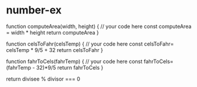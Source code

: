 # number-ex
function computeArea(width, height) {
  // your code here
  const computeArea = width * height
  return computeArea
}

function celsToFahr(celsTemp) {
  // your code here
  const celsToFahr= celsTemp * 9/5 + 32
  return celsToFahr
}

function fahrToCels(fahrTemp) {
  // your code here
  const fahrToCels= (fahrTemp - 32)*9/5
  return fahrToCels
}

return divisee % divisor === 0
